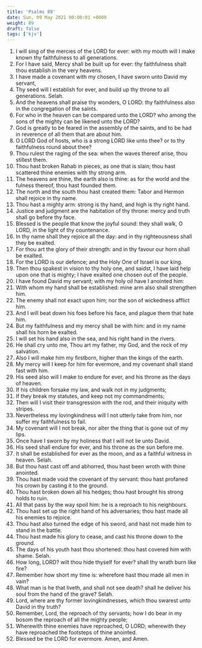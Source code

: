 ```yaml
---
title: 'Psalms 89'
date: Sun, 09 May 2021 00:00:01 +0000
weight: 89
draft: false
tags: ['kjv'] 
---
```


1. I will sing of the mercies of the LORD for ever: with my mouth will I make known thy faithfulness to all generations.
2. For I have said, Mercy shall be built up for ever: thy faithfulness shalt thou establish in the very heavens.
3. I have made a covenant with my chosen, I have sworn unto David my servant,
4. Thy seed will I establish for ever, and build up thy throne to all generations. Selah.
5. And the heavens shall praise thy wonders, O LORD: thy faithfulness also in the congregation of the saints.
6. For who in the heaven can be compared unto the LORD? who among the sons of the mighty can be likened unto the LORD?
7. God is greatly to be feared in the assembly of the saints, and to be had in reverence of all them that are about him.
8. O LORD God of hosts, who is a strong LORD like unto thee? or to thy faithfulness round about thee?
9. Thou rulest the raging of the sea: when the waves thereof arise, thou stillest them.
10. Thou hast broken Rahab in pieces, as one that is slain; thou hast scattered thine enemies with thy strong arm.
11. The heavens are thine, the earth also is thine: as for the world and the fulness thereof, thou hast founded them.
12. The north and the south thou hast created them: Tabor and Hermon shall rejoice in thy name.
13. Thou hast a mighty arm: strong is thy hand, and high is thy right hand.
14. Justice and judgment are the habitation of thy throne: mercy and truth shall go before thy face.
15. Blessed is the people that know the joyful sound: they shall walk, O LORD, in the light of thy countenance.
16. In thy name shall they rejoice all the day: and in thy righteousness shall they be exalted.
17. For thou art the glory of their strength: and in thy favour our horn shall be exalted.
18. For the LORD is our defence; and the Holy One of Israel is our king.
19. Then thou spakest in vision to thy holy one, and saidst, I have laid help upon one that is mighty; I have exalted one chosen out of the people.
20. I have found David my servant; with my holy oil have I anointed him:
21. With whom my hand shall be established: mine arm also shall strengthen him.
22. The enemy shall not exact upon him; nor the son of wickedness afflict him.
23. And I will beat down his foes before his face, and plague them that hate him.
24. But my faithfulness and my mercy shall be with him: and in my name shall his horn be exalted.
25. I will set his hand also in the sea, and his right hand in the rivers.
26. He shall cry unto me, Thou art my father, my God, and the rock of my salvation.
27. Also I will make him my firstborn, higher than the kings of the earth.
28. My mercy will I keep for him for evermore, and my covenant shall stand fast with him.
29. His seed also will I make to endure for ever, and his throne as the days of heaven.
30. If his children forsake my law, and walk not in my judgments;
31. If they break my statutes, and keep not my commandments;
32. Then will I visit their transgression with the rod, and their iniquity with stripes.
33. Nevertheless my lovingkindness will I not utterly take from him, nor suffer my faithfulness to fail.
34. My covenant will I not break, nor alter the thing that is gone out of my lips.
35. Once have I sworn by my holiness that I will not lie unto David.
36. His seed shall endure for ever, and his throne as the sun before me.
37. It shall be established for ever as the moon, and as a faithful witness in heaven. Selah.
38. But thou hast cast off and abhorred, thou hast been wroth with thine anointed.
39. Thou hast made void the covenant of thy servant: thou hast profaned his crown by casting it to the ground.
40. Thou hast broken down all his hedges; thou hast brought his strong holds to ruin.
41. All that pass by the way spoil him: he is a reproach to his neighbours.
42. Thou hast set up the right hand of his adversaries; thou hast made all his enemies to rejoice.
43. Thou hast also turned the edge of his sword, and hast not made him to stand in the battle.
44. Thou hast made his glory to cease, and cast his throne down to the ground.
45. The days of his youth hast thou shortened: thou hast covered him with shame. Selah.
46. How long, LORD? wilt thou hide thyself for ever? shall thy wrath burn like fire?
47. Remember how short my time is: wherefore hast thou made all men in vain?
48. What man is he that liveth, and shall not see death? shall he deliver his soul from the hand of the grave? Selah.
49. Lord, where are thy former lovingkindnesses, which thou swarest unto David in thy truth?
50. Remember, Lord, the reproach of thy servants; how I do bear in my bosom the reproach of all the mighty people;
51. Wherewith thine enemies have reproached, O LORD; wherewith they have reproached the footsteps of thine anointed.
52. Blessed be the LORD for evermore. Amen, and Amen.
